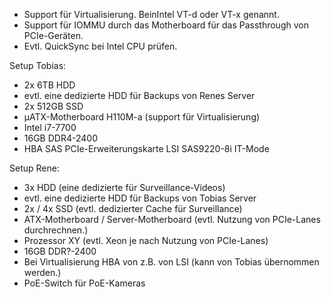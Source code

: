 - Support für Virtualisierung. BeinIntel VT-d oder VT-x genannt.
- Support für IOMMU durch das Motherboard für das Passthrough von PCIe-Geräten.
- Evtl. QuickSync bei Intel CPU prüfen.

Setup Tobias:
- 2x 6TB HDD
- evtl. eine dedizierte HDD für Backups von Renes Server
- 2x 512GB SSD
- µATX-Motherboard H110M-a (support für Virtualisierung)
- Intel i7-7700
- 16GB DDR4-2400
- HBA SAS PCIe-Erweiterungskarte LSI SAS9220-8i IT-Mode

Setup Rene:
- 3x HDD (eine dedizierte für Surveillance-Videos)
- evtl. eine dedizierte HDD für Backups von Tobias Server
- 2x / 4x SSD (evtl. dedizierter Cache für Surveillance)
- ATX-Motherboard / Server-Motherboard (evtl. Nutzung von PCIe-Lanes durchrechnen.)
- Prozessor XY (evtl. Xeon je nach Nutzung von PCIe-Lanes)
- 16GB DDR?-2400
- Bei Virtualisierung HBA von z.B. von LSI (kann von Tobias übernommen werden.)
- PoE-Switch für PoE-Kameras